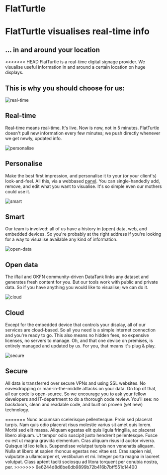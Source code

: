 FlatTurtle
==========

# FlatTurtle visualises real-time info
## ... in and around your location

<<<<<<< HEAD
FlatTurtle is a real-time digital signage provider. 
We visualise useful information in and around a certain location on huge displays.

## This is why you should choose for us: 

<div class="row"><div class="col-md-1">

![real-time](https://img.flatturtle.com/flatturtle.com/assets/icon_realtime.png)

</div><div class="col-md-11">

## Real-time

Real-time means real-time. It's live. Now is now, not in 5 minutes. 
FlatTurtle doesn't pull new information every few minutes; we push directly whenever we get newly, updated info. 

</div></div>

<div class="row"><div class="col-md-1">

![personalise](https://img.flatturtle.com/flatturtle.com/assets/icon_personalise.png)

</div><div class="col-md-11">

## Personalise

Make the best first impression, and personalise it to your (or your client's) look-and-feel. All this, via a webbased [panel](https://my.flatturtle.com/). 
You can single-handedly add, remove, and edit what you want to visualise. It's so simple even our mothers could use it. 

</div></div>

<div class="row"><div class="col-md-1">

![smart](https://img.flatturtle.com/flatturtle.com/assets/icon_smart.png)

</div><div class="col-md-11">

## Smart

Our team is involved: all of us have a history in (open) data, web, and embedded devices. So you're probably at the right address if you're looking for a way to visualise available any kind of information.

</div></div>

<div class="row"><div class="col-md-1">

![open-data](https://img.flatturtle.com/flatturtle.com/assets/icon_opendata.png)

</div><div class="col-md-11">

## Open data

The iRail and OKFN community-driven DataTank links any dataset and generates fresh content for you. But our tools work with public and private data. So if you have anything you would like to visualise; we can do it. 

</div></div>

<div class="row"><div class="col-md-1">

![cloud](https://img.flatturtle.com/flatturtle.com/assets/icon_cloud.png)

</div><div class="col-md-11">

## Cloud

Except for the embedded device that controls your display, all of our services are cloud-based. So all you need is a simple internet connection and you're ready to go. This also means no hidden fees, no expensive licenses, no servers to manage. 
Oh, and that one device on premises, is entirely managed and updated by us. For you, that means it's plug & play. 

</div></div>

<div class="row"><div class="col-md-1">

![secure](https://img.flatturtle.com/flatturtle.com/assets/icon_secure.png)

</div><div class="col-md-11">

## Secure

All data is transferred over secure VPNs and using SSL websites. No eavesdropping or man-in-the-middle attacks on your data. On top of that, all our code is open-source. So we encourage you to ask your fellow developers and IT-department to do a thorough code review. You'll see: no backdoors, clean and readable code, and built on proven (yet new) technology. 

</div></div>
=======
Nunc accumsan scelerisque pellentesque. Proin sed placerat turpis. Nam quis odio placerat risus molestie varius sit amet quis lorem. Morbi sed elit massa. Aliquam egestas elit quis ligula fringilla, ac placerat libero aliquam. Ut tempor odio suscipit justo hendrerit pellentesque. Fusce eu est ut magna gravida elementum. Cras aliquam risus id auctor viverra. Quisque id leo tellus. Suspendisse volutpat turpis non venenatis aliquam. Nulla at libero at sapien rhoncus egestas nec vitae est. Cras sapien nisl, vulputate a ullamcorper et, vestibulum et mi. Integer porta magna in laoreet volutpat. Class aptent taciti sociosqu ad litora torquent per conubia nostra, per.
>>>>>>> 6e6244d8d6be6db9899b72b416b7bff551c14400
